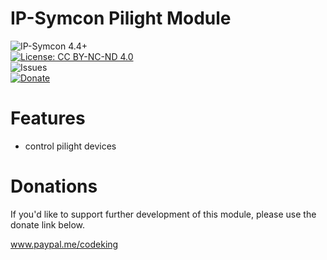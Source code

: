 # IP-Symcon Pilight Module
![IP-Symcon 4.4+](https://img.shields.io/badge/IP--Symcon-4.4+-blue.svg)<br />
[![License: CC BY-NC-ND 4.0](https://img.shields.io/badge/License-CC%20BY--NC--ND%204.0-lightgrey.svg)](https://creativecommons.org/licenses/by-nc-nd/4.0/)<br />
![Issues](https://img.shields.io/github/issues/CodeKing/de.codeking.symcon.pilight.svg)<br />
<a href="https://www.paypal.me/codeking" target="_blank">![Donate](https://img.shields.io/badge/Donate-Paypal-009cde.svg)</a>

# Features
- control pilight devices

# Donations
If you'd like to support further development of this module, please use the donate link below.

<a href="https://www.paypal.me/codeking" target="_blank">www.paypal.me/codeking</a>